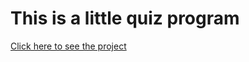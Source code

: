 # This is a little quiz program
<a href="https://yalcinkurt89.github.io/quiz/">Click here to see the project</a>
